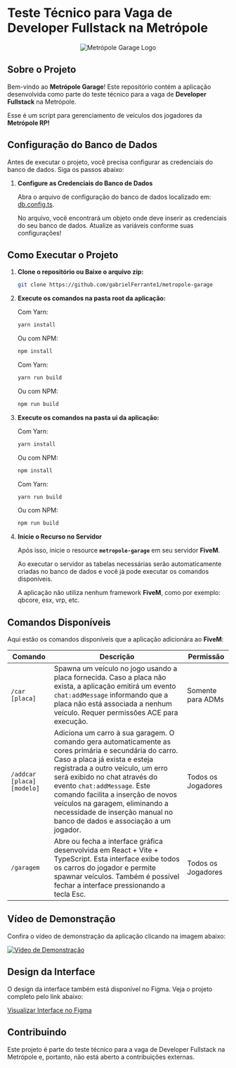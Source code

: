 
# Teste Técnico para Vaga de Developer Fullstack na Metrópole

<div align="center">
<img src="https://i.ibb.co/py0m6zm/metropole-loud-spacecaps-2024-2-2.png" alt="Metrópole Garage Logo" />
</div>

  
## Sobre o Projeto

Bem-vindo ao **Metrópole Garage**! Este repositório contém a aplicação desenvolvida como parte do teste técnico para a vaga de **Developer Fullstack** na Metrópole. 

Esse é um script para gerenciamento de veículos dos jogadores da **Metrópole RP!**

## Configuração do Banco de Dados

Antes de executar o projeto, você precisa configurar as credenciais do banco de dados. Siga os passos abaixo:

1. **Configure as Credenciais do Banco de Dados**

    Abra o arquivo de configuração do banco de dados localizado em: [db.config.ts](https://github.com/gabrielFerrante1/metropole-garage/blob/master/src/config/db.config.ts). 

    No arquivo, você encontrará um objeto onde deve inserir as credenciais do seu banco de dados. Atualize as variáveis conforme suas configurações!

## Como Executar o Projeto

1. **Clone o repositório ou Baixe o arquivo zip:**

    ```bash
    git clone https://github.com/gabrielFerrante1/metropole-garage
    ```

2. **Execute os comandos na pasta root da aplicação:** 

     Com Yarn:

    ```bash
    yarn install
    ```

    Ou com NPM:

    ```bash
    npm install
    ```
   
    Com Yarn:

    ```bash
    yarn run build
    ```

    Ou com NPM:

    ```bash
    npm run build
    ```

3. **Execute os comandos na pasta ui da aplicação:** 

   Com Yarn:

    ```bash
    yarn install
    ```

    Ou com NPM:

    ```bash
    npm install
    ```
   
    Com Yarn:

    ```bash
    yarn run build
    ```

    Ou com NPM:

    ```bash
    npm run build
    ```
    
5. **Inicie o Recurso no Servidor**

    Após isso, inicie o resource **`metropole-garage`** em seu servidor **FiveM**.
   
    Ao executar o servidor as tabelas necessárias serão automaticamente criadas no banco de dados e você já pode executar os comandos disponíveis.
   
    A aplicação não utiliza nenhum framework **FiveM**, como por exemplo: qbcore, esx, vrp, etc.

## Comandos Disponíveis

Aqui estão os comandos disponíveis que a aplicação adicionára ao **FiveM**:

| Comando                      | Descrição                                                                                                                                                       | Permissão       |
|------------------------------|-------------------------------------------------------------------------------------------------------------------------------------------------------------------|-----------------|
| `/car [placa]`               | Spawna um veículo no jogo usando a placa fornecida. Caso a placa não exista, a aplicação emitirá um evento `chat:addMessage` informando que a placa não está associada a nenhum veículo. Requer permissões ACE para execução. | Somente para ADMs|
| `/addcar [placa] [modelo]`   | Adiciona um carro à sua garagem. O comando gera automaticamente as cores primária e secundária do carro. Caso a placa já exista e esteja registrada a outro veículo, um erro será exibido no chat através do evento `chat:addMessage`. Este comando facilita a inserção de novos veículos na garagem, eliminando a necessidade de inserção manual no banco de dados e associação a um jogador. | Todos os Jogadores|
| `/garagem`                   | Abre ou fecha a interface gráfica desenvolvida em React + Vite + TypeScript. Esta interface exibe todos os carros do jogador e permite spawnar veículos. Também é possível fechar a interface pressionando a tecla Esc. | Todos os Jogadores|

## Vídeo de Demonstração

Confira o vídeo de demonstração da aplicação clicando na imagem abaixo:

[![Vídeo de Demonstração](https://img.youtube.com/vi/VIDEO_ID/maxresdefault.jpg)](LINK_DO_VIDEO)

## Design da Interface

O design da interface também está disponível no Figma. Veja o projeto completo pelo link abaixo:

[Visualizar Interface no Figma](https://www.figma.com/design/WYZvqFjluvF7jxgf9uQbMN/Metropole-Garage-UI?m=auto&t=vOy1iqJ6eUQexHrv-6)

## Contribuindo

Este projeto é parte do teste técnico para a vaga de Developer Fullstack na Metrópole e, portanto, não está aberto a contribuições externas.

